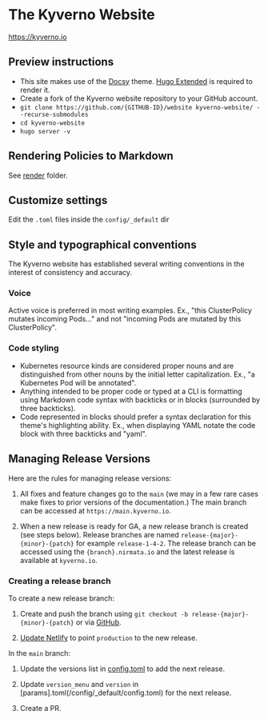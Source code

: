 # The Kyverno Website

https://kyverno.io

## Preview instructions

* This site makes use of the [Docsy](https://docsy.dev) theme.
  [Hugo Extended](https://gohugo.io/getting-started/installing#fetch-from-github) is required to render it.
* Create a fork of the Kyverno website repository to your GitHub account.
* `git clone https://github.com/{GITHUB-ID}/website kyverno-website/ --recurse-submodules`
* `cd kyverno-website`
* `hugo server -v`

## Rendering Policies to Markdown

See [render](/render/README.md) folder.

## Customize settings

Edit the `.toml` files inside the `config/_default` dir

## Style and typographical conventions

The Kyverno website has established several writing conventions in the interest of consistency and accuracy.

### Voice

Active voice is preferred in most writing examples. Ex., "this ClusterPolicy mutates incoming Pods..." and not "incoming Pods are mutated by this ClusterPolicy".

### Code styling

* Kubernetes resource kinds are considered proper nouns and are distinguished from other nouns by the initial letter capitalization. Ex., "a Kubernetes Pod will be annotated".
* Anything intended to be proper code or typed at a CLI is formatting using Markdown code syntax with backticks or in blocks (surrounded by three backticks).
* Code represented in blocks should prefer a syntax declaration for this theme's highlighting ability. Ex., when displaying YAML notate the code block with three backticks and "yaml".

## Managing Release Versions

Here are the rules for managing release versions:

1. All fixes and feature changes go to the `main` (we may in a few rare cases make fixes to prior versions of the documentation.) The main branch can be accessed at `https://main.kyverno.io`.

2. When a new release is ready for GA, a new release branch is created (see steps below). Release branches are named `release-{major}-{minor}-{patch}` for example `release-1-4-2`. The release branch can be accessed using the `{branch}.nirmata.io` and the latest release is available at `kyverno.io`.

### Creating a release branch

To create a new release branch:

1. Create and push the branch using `git checkout -b release-{major}-{minor}-{patch}` or via [GitHub](https://github.com/kyverno/website/branches).

2. [Update Netlify](https://app.netlify.com/sites/kyverno/settings/deploys#branches) to point `production` to the new release.

In the `main` branch:

1. Update the versions list in [config.toml](/config/_default/config.toml) to add the next release.

2. Update `version_menu` and `version` in [params].toml(/config/_default/config.toml) for the next release.

3. Create a PR.

